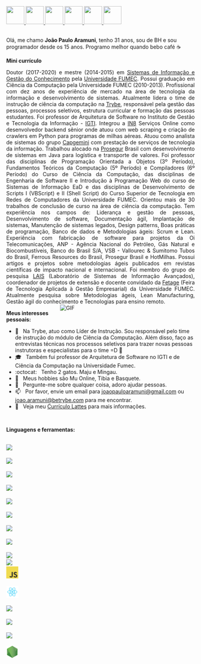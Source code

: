 <a href="https://github.com/joaopauloaramuni">
  <img src="https://image.flaticon.com/icons/png/512/25/25231.png" width="48px" height="48px">
</a>
<a href="mailto:joaopauloaramuni@gmail.com">
  <img src="https://image.flaticon.com/icons/png/512/60/60543.png" width="48px" height="48px">
</a>
<a href="https://wa.me/5531980402103">
  <img src="https://img.icons8.com/pastel-glyph/2x/whatsapp.png" width="48px" height="48px">
</a>
<a href="https://www.instagram.com/joaopauloaramuni/">
  <img src="https://image.flaticon.com/icons/png/512/87/87390.png" width="48px" height="48px">
</a> 
<a href="https://www.linkedin.com/in/joaopauloaramuni/">
  <img src="https://image.flaticon.com/icons/png/512/61/61109.png" width="48px" height="48px">
</a>
<a href="http://lattes.cnpq.br/1208427665892059">
  <img src="https://i.imgur.com/2iVxee6.png" width="48px" height="48px">
</a>

<br />
<br />

Olá, me chamo __João Paulo Aramuni__, tenho 31 anos, sou de BH e sou programador desde os 15 anos. Programo melhor quando bebo café :coffee: 

__Mini currículo__
<br />
<div align="justify">
Doutor (2017-2020) e mestre (2014-2015) em <a href="http://ppg.fumec.br/sigc/">Sistemas de Informação e Gestão do Conhecimento</a> pela <a href="http://www.fumec.br/">Universidade FUMEC</a>. Possui graduação em Ciência da Computação pela Universidade FUMEC (2010-2013). Profissional com dez anos de experiência de mercado na área de tecnologia da informação e desenvolvimento de sistemas. Atualmente lidera o time de instrução de ciência da computação na <a href="https://www.betrybe.com/">Trybe</a>, responsável pela gestão das pessoas, processos seletivos, estrutura curricular e formação das pessoas estudantes. Foi professor de Arquitetura de Software no Instituto de Gestão e Tecnologia da Informação - <a href="https://www.igti.com.br/">IGTI</a>. Integrou a <a href="https://in8.com.br/">IN8</a> Serviços Online como desenvolvedor backend sênior onde atuou com web scraping e criação de crawlers em Python para programas de milhas aéreas. Atuou como analista de sistemas do grupo <a href="https://www.capgemini.com/br-pt/">Capgemini</a> com prestação de serviços de tecnologia da informação. Trabalhou alocado na <a href="https://www.prosegur.com.br/">Prosegur</a> Brasil com desenvolvimento de sistemas em Java para logística e transporte de valores. Foi professor das disciplinas de Programação Orientada a Objetos (3º Período), Fundamentos Teóricos da Computação (5º Período) e Compiladores (6º Período) do Curso de Ciência da Computação, das disciplinas de Engenharia de Software II e Introdução à Programação Web do curso de Sistemas de Informação EaD e das disciplinas de Desenvolvimento de Scripts I (VBScript) e II (Shell Script) do Curso Superior de Tecnologia em Redes de Computadores da Universidade FUMEC. Orientou mais de 30 trabalhos de conclusão de curso na área de ciência da computação. Tem experiência nos campos de: Liderança e gestão de pessoas, Desenvolvimento de software, Documentação ágil, Implantação de sistemas, Manutenção de sistemas legados, Design patterns, Boas práticas de programação, Banco de dados e Metodologias ágeis: Scrum e Lean. Experiência com fabricação de software para projetos da Oi Telecomunicações, ANP - Agência Nacional do Petróleo, Gás Natural e Biocombustíveis, Banco do Brasil S/A, VSB - Vallourec & Sumitomo Tubos do Brasil, Ferrous Resources do Brasil, Prosegur Brasil e HotMilhas. Possui artigos e projetos sobre metodologias ágeis publicados em revistas científicas de impacto nacional e internacional. Foi membro do grupo de pesquisa <a href="http://www.fumec.br/lais/index.html">LAIS</a> (Laboratório de Sistemas de Informação Avançados), coordenador de projetos de extensão e docente convidado da <a href="http://www.fumec.br/sites/fetage/">Fetage</a> (Feira de Tecnologia Aplicada à Gestão Empresarial) da Universidade FUMEC. Atualmente pesquisa sobre Metodologias ágeis, Lean Manufacturing, Gestão ágil do conhecimento e Tecnologias para ensino remoto.
</div>

 <img align="right" alt="GIF" src="https://miro.medium.com/max/700/1*VMmvImch6VU5pc2VktY1uw.gif" width="360px"/>

 **Meus interesses pessoais:**

- 💼 &nbsp; Na Trybe, atuo como Líder de Instrução. Sou responsável pelo time de instrução do módulo de Ciência da Computação. Além disso, faço as entrevistas técnicas nos processos seletivos para trazer novas pessoas instrutoras e especialistas para o time =D :green_heart:
- :mortar_board: &nbsp; Também fui professor de Arquitetura de Software no IGTI e de Ciência da Computação na Universidade Fumec.
- :octocat: &nbsp; Tenho 2 gatos. Maju e Mingau.
- :basketball: &nbsp; Meus hobbies são Mu Online, Tibia e Basquete.
- 💬 &nbsp; Pergunte-me sobre qualquer coisa, adoro ajudar pessoas.
- 📫 &nbsp; Por favor, envie um email para joaopauloaramuni@gmail.com ou joao.aramuni@betrybe.com para me encontrar.
- 📝 &nbsp; Veja meu [Currículo Lattes](http://lattes.cnpq.br/1208427665892059) para mais informações.

<br />

**Linguagens e ferramentas:**  

<code>
<img height="32" src="https://camo.githubusercontent.com/7c9b27101ba491969d016f2f2427c3e066f7bd0b/68747470733a2f2f63646e2e7261776769742e636f6d2f6f64622f6f6666696369616c2d626173682d6c6f676f2f6d61737465722f6173736574732f4c6f676f732f4964656e746974792f504e472f424153485f6c6f676f2d7472616e73706172656e742d62672d636f6c6f722e706e67">
</code>

<code>
<img height="32" src="https://cdn3.iconfinder.com/data/icons/logos-and-brands-adobe/512/267_Python-512.png">
</code>

<code>
<img height="32" src="https://abeardyman.files.wordpress.com/2017/03/elixir-language-icon-300x300.png">
</code>

<code>
<img height="32" src="https://cdn.iconscout.com/icon/free/png-512/c-programming-569564.png">
</code>

<code>
<img height="32" src="https://user-images.githubusercontent.com/42747200/46140125-da084900-c26d-11e8-8ea7-c45ae6306309.png">
</code>

<code>
<img height="32" src="https://image.flaticon.com/icons/png/512/226/226777.png">
</code>

<code>
<img height="32" src="https://www.playframework.com/assets/images/logos/3740142a5b6d7e5c73afc223f837c2ed-play_full_color.png">
</code>

<code>
<img height="32" src="https://cdn.iconscout.com/icon/free/png-512/php-28-226043.png">
</code>

<code>
<img height="32" src="https://camo.githubusercontent.com/f72f377226de9f17aa8de60aacd287069503c807/68747470733a2f2f63646e2e737667706f726e2e636f6d2f6c6f676f732f68746d6c2d352e737667"></code>

<code>
<img height="32" src="https://camo.githubusercontent.com/f68dff6e71f5f47d3cbb727b0112b162b2cf32a1/68747470733a2f2f63646e2e737667706f726e2e636f6d2f6c6f676f732f6373732d332e737667"></code>

<code>
<img height="32" src="https://raw.githubusercontent.com/github/explore/80688e429a7d4ef2fca1e82350fe8e3517d3494d/topics/javascript/javascript.png">
</code>

<code>
<img height="32" src="https://raw.githubusercontent.com/github/explore/80688e429a7d4ef2fca1e82350fe8e3517d3494d/topics/react/react.png">
</code>

<code>
<img height="32" src="https://icons-for-free.com/iconfiles/png/512/development+logo+mysql+icon-1320184807686758112.png">
</code>

<code>
<img height="32" src="https://cdn.iconscout.com/icon/free/png-512/postgresql-226047.png">
</code>

<code>
<img height="32" src="https://cdn.iconscout.com/icon/free/png-512/mongodb-226029.png">
</code>

<code>
<img height="32" src="https://raw.githubusercontent.com/github/explore/80688e429a7d4ef2fca1e82350fe8e3517d3494d/topics/nodejs/nodejs.png">
</code>
